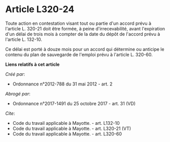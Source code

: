 # Article L320-24

Toute action en contestation visant tout ou partie d'un accord prévu à l'article L. 320-21 doit être formée, à peine
d'irrecevabilité, avant l'expiration d'un délai de trois mois à compter de la date du dépôt de l'accord prévu à l'article L.
132-10. 

Ce délai est porté à douze mois pour un accord qui détermine ou anticipe le contenu du plan de sauvegarde de l'emploi prévu à
l'article L. 320-60.

**Liens relatifs à cet article**

_Créé par_:

  - Ordonnance n°2012-788 du 31 mai 2012 - art. 2

_Abrogé par_:

  - Ordonnance n°2017-1491 du 25 octobre 2017 - art. 31 (VD)

_Cite_:

  - Code du travail applicable à Mayotte. - art. L132-10
  - Code du travail applicable à Mayotte. - art. L320-21 (VT)
  - Code du travail applicable à Mayotte. - art. L320-60

